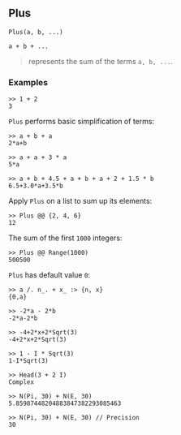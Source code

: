 ## Plus

```  
Plus(a, b, ...)

a + b + ...
```   
> represents the sum of the terms `a, b, ...`. 
 

### Examples

```   
>> 1 + 2
3
``` 

`Plus` performs basic simplification of terms:
``` 
>> a + b + a
2*a+b

>> a + a + 3 * a
5*a

>> a + b + 4.5 + a + b + a + 2 + 1.5 * b
6.5+3.0*a+3.5*b 
``` 

Apply `Plus` on a list to sum up its elements:
``` 
>> Plus @@ {2, 4, 6}
12
``` 

The sum of the first `1000` integers:
``` 
>> Plus @@ Range(1000)
500500
``` 

`Plus` has default value `0`:
``` 
>> a /. n_. + x_ :> {n, x}
{0,a}
``` 
 
``` 
>> -2*a - 2*b
-2*a-2*b
 
>> -4+2*x+2*Sqrt(3)
-4+2*x+2*Sqrt(3)
 
>> 1 - I * Sqrt(3)
1-I*Sqrt(3)
 
>> Head(3 + 2 I)
Complex
 
>> N(Pi, 30) + N(E, 30)
5.85987448204883847382293085463
 
>> N(Pi, 30) + N(E, 30) // Precision
30
``` 